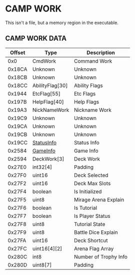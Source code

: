 # CAMP WORK

This isn't a file, but a memory region in the executable.

## CAMP WORK DATA

| Offset | Type  | Description
|---------|--------|------------
| 0x0     | CmdWork | Command Work
| 0x18CA  | Unknown | Unknown
| 0x18CB  | Unknown | Unknown
| 0x18CC  | AbilityFlag[30] | Ability Flags
| 0x1944  | EtcFlag[55] | Etc Flags
| 0x197B  | HelpFlag[40] | Help Flags
| 0x19A3  | NickNameWork | Nickname Work
| 0x19C9  | Unknown | Unknown
| 0x19CA  | Unknown | Unknown
| 0x19CB  | Unknown | Unknown
| 0x19CC  | [StatusInfo](./StatusInfo.md) | Status Info
| 0x2584  | [GameInfo](./GameInfo.md) | Game Info
| 0x2594  | DeckWork[3] | Deck Work
| 0x27E0  | int32[4] | Padding
| 0x27F0  | uint16 | Deck Selected
| 0x27F2  | uint16 | Deck Max Slots
| 0x27F4  | boolean | Is Initialized
| 0x27F5  | uint8 | Mirage Arena Explain
| 0x27F6  | boolean | Is Tutorial
| 0x27F7  | boolean | Is Player Status
| 0x27F8  | uint8 | Tutorial State
| 0x27F9  | uint8 | Battle Dice Explain
| 0x27FA  | uint16 | Deck Shortcut
| 0x27FC  | uint16[4][2] | Arena Flag Array
| 0x280C  | int8 | Number of Trophy Info
| 0x280D  | uint8[7] | Padding